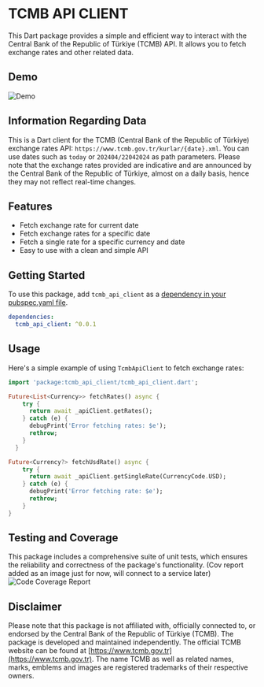 <!--
This README describes the package. If you publish this package to pub.dev,
this README's contents appear on the landing page for your package.

For information about how to write a good package README, see the guide for
[writing package pages](https://dart.dev/guides/libraries/writing-package-pages).

For general information about developing packages, see the Dart guide for
[creating packages](https://dart.dev/guides/libraries/create-library-packages)
and the Flutter guide for
[developing packages and plugins](https://flutter.dev/developing-packages).
-->

# TCMB API CLIENT

This Dart package provides a simple and efficient way to interact with the Central Bank of the Republic of Türkiye (TCMB) API. It allows you to fetch exchange rates and other related data.

## Demo

![Demo](https://github.com/codewithmustafa/tcmb_api/raw/main/demo/new_demo.png)

## Information Regarding Data

This is a Dart client for the TCMB (Central Bank of the Republic of Türkiye) exchange rates API: `https://www.tcmb.gov.tr/kurlar/{date}.xml`. You can use dates such as `today` or `202404/22042024` as path parameters. Please note that the exchange rates provided are indicative and are announced by the Central Bank of the Republic of Türkiye, almost on a daily basis, hence they may not reflect real-time changes.

## Features

- Fetch exchange rate for current date
- Fetch exchange rates for a specific date
- Fetch a single rate for a specific currency and date
- Easy to use with a clean and simple API

## Getting Started

To use this package, add `tcmb_api_client` as a [dependency in your pubspec.yaml file](https://flutter.dev/docs/development/packages-and-plugins/using-packages).

```yaml
dependencies:
  tcmb_api_client: ^0.0.1
```

## Usage

Here's a simple example of using `TcmbApiClient` to fetch exchange rates:

```dart
import 'package:tcmb_api_client/tcmb_api_client.dart';

Future<List<Currency>> fetchRates() async {
    try {
      return await _apiClient.getRates();
    } catch (e) {
      debugPrint('Error fetching rates: $e');
      rethrow;
    }
  }

Future<Currency?> fetchUsdRate() async {
    try {
      return await _apiClient.getSingleRate(CurrencyCode.USD);
    } catch (e) {
      debugPrint('Error fetching rate: $e');
      rethrow;
    }
}
```

## Testing and Coverage

This package includes a comprehensive suite of unit tests, which ensures the reliability and correctness of the package's functionality.
(Cov report added as an image just for now, will connect to a service later)
![Code Coverage Report](https://github.com/codewithmustafa/tcmb_api/raw/main/demo/cov.png)

## Disclaimer

Please note that this package is not affiliated with, officially connected to, or endorsed by the Central Bank of the Republic of Türkiye (TCMB). The package is developed and maintained independently. The official TCMB website can be found at [https://www.tcmb.gov.tr](https://www.tcmb.gov.tr). The name TCMB as well as related names, marks, emblems and images are registered trademarks of their respective owners.
